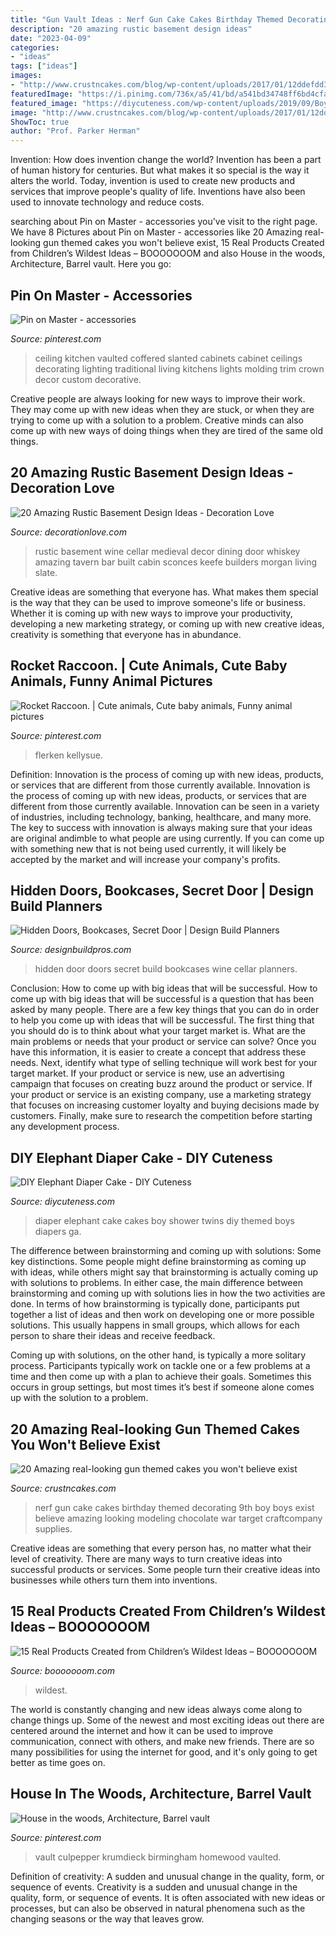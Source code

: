 ```yaml
---
title: "Gun Vault Ideas : Nerf Gun Cake Cakes Birthday Themed Decorating 9th Boy Boys Exist Believe Amazing Looking Modeling Chocolate War Target Craftcompany Supplies"
description: "20 amazing rustic basement design ideas"
date: "2023-04-09"
categories:
- "ideas"
tags: ["ideas"]
images:
- "http://www.crustncakes.com/blog/wp-content/uploads/2017/01/12ddefdd3b4392b0b8d15d63cc8b6142.jpg"
featuredImage: "https://i.pinimg.com/736x/a5/41/bd/a541bd34748ff6bd4cfae707eaeca2dd--excuse-me-so-cute.jpg"
featured_image: "https://diycuteness.com/wp-content/uploads/2019/09/Boys-Elephant-Themed-Diaper-Cake.jpg"
image: "http://www.crustncakes.com/blog/wp-content/uploads/2017/01/12ddefdd3b4392b0b8d15d63cc8b6142.jpg"
ShowToc: true
author: "Prof. Parker Herman"
---
```



Invention: How does invention change the world?
Invention has been a part of human history for centuries. But what makes it so special is the way it alters the world. Today, invention is used to create new products and services that improve people's quality of life. Inventions have also been used to innovate technology and reduce costs.

	

		
searching about Pin on Master - accessories you've visit to the right page. We have 8 Pictures about Pin on Master - accessories like 20 Amazing real-looking gun themed cakes you won&#039;t believe exist, 15 Real Products Created from Children’s Wildest Ideas – BOOOOOOOM and also House in the woods, Architecture, Barrel vault. Here you go:
		
    
## Pin On Master - Accessories

<img loading=lazy src="https://i.pinimg.com/736x/6a/3b/21/6a3b21521dc637c60ff7d13f3e13c74c--vaulted-coffered-ceiling-kitchen-sink-faucets.jpg" onerror="this.onerror=null;this.src='https://tse3.mm.bing.net/th?id=OIP.t0PiNpjyzwT39d7fTOneBwHaLH&amp;pid=15.1';" alt="Pin on Master - accessories">

_Source: pinterest.com_

>ceiling kitchen vaulted coffered slanted cabinets cabinet ceilings decorating lighting traditional living kitchens lights molding trim crown decor custom decorative. 

	

Creative people are always looking for new ways to improve their work. They may come up with new ideas when they are stuck, or when they are trying to come up with a solution to a problem. Creative minds can also come up with new ways of doing things when they are tired of the same old things.

    
## 20 Amazing Rustic Basement Design Ideas - Decoration Love

<img loading=lazy src="http://www.decorationlove.com/wp-content/uploads/2016/06/Delightful-Rustic-Basement-Design.jpg" onerror="this.onerror=null;this.src='https://tse3.mm.bing.net/th?id=OIP.UhphHAwaIa2olzODyDxEjgHaLH&amp;pid=15.1';" alt="20 Amazing Rustic Basement Design Ideas - Decoration Love">

_Source: decorationlove.com_

>rustic basement wine cellar medieval decor dining door whiskey amazing tavern bar built cabin sconces keefe builders morgan living slate. 

	

Creative ideas are something that everyone has. What makes them special is the way that they can be used to improve someone's life or business. Whether it is coming up with new ways to improve your productivity, developing a new marketing strategy, or coming up with new creative ideas, creativity is something that everyone has in abundance.

    
## Rocket Raccoon. | Cute Animals, Cute Baby Animals, Funny Animal Pictures

<img loading=lazy src="https://i.pinimg.com/736x/a5/41/bd/a541bd34748ff6bd4cfae707eaeca2dd--excuse-me-so-cute.jpg" onerror="this.onerror=null;this.src='https://tse1.mm.bing.net/th?id=OIP.Ei5tlBWa0waScGrvyxw3MgAAAA&amp;pid=15.1';" alt="Rocket Raccoon. | Cute animals, Cute baby animals, Funny animal pictures">

_Source: pinterest.com_

>flerken kellysue. 

	

Definition: Innovation is the process of coming up with new ideas, products, or services that are different from those currently available.
Innovation is the process of coming up with new ideas, products, or services that are different from those currently available. Innovation can be seen in a variety of industries, including technology, banking, healthcare, and many more. The key to success with innovation is always making sure that your ideas are original andimble to what people are using currently. If you can come up with something new that is not being used currently, it will likely be accepted by the market and will increase your company's profits.

    
## Hidden Doors, Bookcases, Secret Door | Design Build Planners

<img loading=lazy src="http://designbuildpros.com/wp-content/uploads/2014/06/Hidden-Wine-Cellar.jpg" onerror="this.onerror=null;this.src='https://tse3.mm.bing.net/th?id=OIP.DQT_W-NAeq6VzNFTyrsnowHaFX&amp;pid=15.1';" alt="Hidden Doors, Bookcases, Secret Door | Design Build Planners">

_Source: designbuildpros.com_

>hidden door doors secret build bookcases wine cellar planners. 

	

Conclusion: How to come up with big ideas that will be successful.
How to come up with big ideas that will be successful is a question that has been asked by many people. There are a few key things that you can do in order to help you come up with ideas that will be successful. The first thing that you should do is to think about what your target market is. What are the main problems or needs that your product or service can solve? Once you have this information, it is easier to create a concept that address these needs. Next, identify what type of selling technique will work best for your target market. If your product or service is new, use an advertising campaign that focuses on creating buzz around the product or service. If your product or service is an existing company, use a marketing strategy that focuses on increasing customer loyalty and buying decisions made by customers. Finally, make sure to research the competition before starting any development process.

    
## DIY Elephant Diaper Cake - DIY Cuteness

<img loading=lazy src="https://diycuteness.com/wp-content/uploads/2019/09/Boys-Elephant-Themed-Diaper-Cake.jpg" onerror="this.onerror=null;this.src='https://tse4.mm.bing.net/th?id=OIP.V58__H9zfn2MU40MeFT7AwHaL2&amp;pid=15.1';" alt="DIY Elephant Diaper Cake - DIY Cuteness">

_Source: diycuteness.com_

>diaper elephant cake cakes boy shower twins diy themed boys diapers ga. 

	

The difference between brainstorming and coming up with solutions: Some key distinctions.
Some people might define brainstorming as coming up with ideas, while others might say that brainstorming is actually coming up with solutions to problems. In either case, the main difference between brainstorming and coming up with solutions lies in how the two activities are done.
In terms of how brainstorming is typically done, participants put together a list of ideas and then work on developing one or more possible solutions. This usually happens in small groups, which allows for each person to share their ideas and receive feedback.

Coming up with solutions, on the other hand, is typically a more solitary process. Participants typically work on tackle one or a few problems at a time and then come up with a plan to achieve their goals. Sometimes this occurs in group settings, but most times it’s best if someone alone comes up with the solution to a problem.

    
## 20 Amazing Real-looking Gun Themed Cakes You Won&#039;t Believe Exist

<img loading=lazy src="http://www.crustncakes.com/blog/wp-content/uploads/2017/01/12ddefdd3b4392b0b8d15d63cc8b6142.jpg" onerror="this.onerror=null;this.src='https://tse1.mm.bing.net/th?id=OIP.WLwT2R_UtIdOpReH6bi4wAHaK8&amp;pid=15.1';" alt="20 Amazing real-looking gun themed cakes you won&#039;t believe exist">

_Source: crustncakes.com_

>nerf gun cake cakes birthday themed decorating 9th boy boys exist believe amazing looking modeling chocolate war target craftcompany supplies. 

	

Creative ideas are something that every person has, no matter what their level of creativity. There are many ways to turn creative ideas into successful products or services. Some people turn their creative ideas into businesses while others turn them into inventions.

    
## 15 Real Products Created From Children’s Wildest Ideas – BOOOOOOOM

<img loading=lazy src="https://www.booooooom.com/wp-content/uploads/2016/02/Inventions4.jpg" onerror="this.onerror=null;this.src='https://tse3.mm.bing.net/th?id=OIP.GJcYzvm3FzWTo28vSkrJWQHaQW&amp;pid=15.1';" alt="15 Real Products Created from Children’s Wildest Ideas – BOOOOOOOM">

_Source: booooooom.com_

>wildest. 

	

The world is constantly changing and new ideas always come along to change things up. Some of the newest and most exciting ideas out there are centered around the internet and how it can be used to improve communication, connect with others, and make new friends. There are so many possibilities for using the internet for good, and it's only going to get better as time goes on.

    
## House In The Woods, Architecture, Barrel Vault

<img loading=lazy src="https://i.pinimg.com/736x/79/bf/bb/79bfbb4b9e77908b635efd011a2f9626--fiddle-leaf-fig-wood-ceilings.jpg" onerror="this.onerror=null;this.src='https://tse4.mm.bing.net/th?id=OIP.mUVncZn-rsDoMLWyhxX_8QHaLH&amp;pid=15.1';" alt="House in the woods, Architecture, Barrel vault">

_Source: pinterest.com_

>vault culpepper krumdieck birmingham homewood vaulted. 

	

Definition of creativity: A sudden and unusual change in the quality, form, or sequence of events.
Creativity is a sudden and unusual change in the quality, form, or sequence of events. It is often associated with new ideas or processes, but can also be observed in natural phenomena such as the changing seasons or the way that leaves grow.

